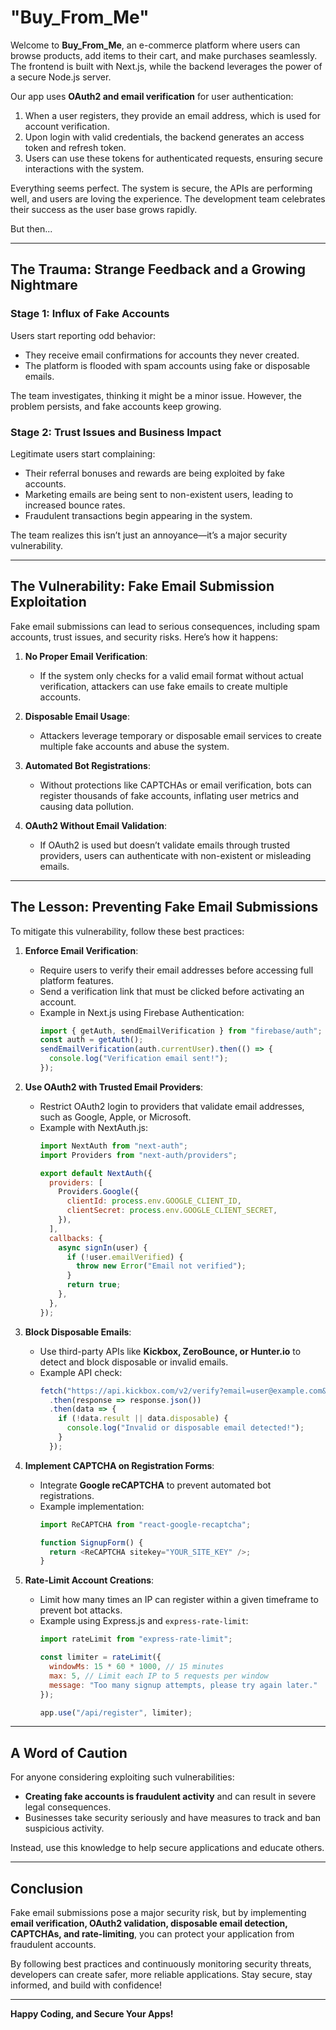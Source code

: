 # "Buy_From_Me"

Welcome to **Buy_From_Me**, an e-commerce platform where users can browse products, add items to their cart, and make purchases seamlessly. The frontend is built with Next.js, while the backend leverages the power of a secure Node.js server. 

Our app uses **OAuth2 and email verification** for user authentication:
1. When a user registers, they provide an email address, which is used for account verification.
2. Upon login with valid credentials, the backend generates an access token and refresh token.
3. Users can use these tokens for authenticated requests, ensuring secure interactions with the system.

Everything seems perfect. The system is secure, the APIs are performing well, and users are loving the experience. The development team celebrates their success as the user base grows rapidly. 

But then...

---

## The Trauma: Strange Feedback and a Growing Nightmare
### Stage 1: Influx of Fake Accounts
Users start reporting odd behavior:
- They receive email confirmations for accounts they never created.
- The platform is flooded with spam accounts using fake or disposable emails.

The team investigates, thinking it might be a minor issue. However, the problem persists, and fake accounts keep growing.

### Stage 2: Trust Issues and Business Impact
Legitimate users start complaining:
- Their referral bonuses and rewards are being exploited by fake accounts.
- Marketing emails are being sent to non-existent users, leading to increased bounce rates.
- Fraudulent transactions begin appearing in the system.

The team realizes this isn’t just an annoyance—it’s a major security vulnerability.

---

## The Vulnerability: Fake Email Submission Exploitation
Fake email submissions can lead to serious consequences, including spam accounts, trust issues, and security risks. Here’s how it happens:

1. **No Proper Email Verification**:
   - If the system only checks for a valid email format without actual verification, attackers can use fake emails to create multiple accounts.

2. **Disposable Email Usage**:
   - Attackers leverage temporary or disposable email services to create multiple fake accounts and abuse the system.

3. **Automated Bot Registrations**:
   - Without protections like CAPTCHAs or email verification, bots can register thousands of fake accounts, inflating user metrics and causing data pollution.

4. **OAuth2 Without Email Validation**:
   - If OAuth2 is used but doesn’t validate emails through trusted providers, users can authenticate with non-existent or misleading emails.

---

## The Lesson: Preventing Fake Email Submissions
To mitigate this vulnerability, follow these best practices:

1. **Enforce Email Verification**:
   - Require users to verify their email addresses before accessing full platform features.
   - Send a verification link that must be clicked before activating an account.
   - Example in Next.js using Firebase Authentication:
     ```javascript
     import { getAuth, sendEmailVerification } from "firebase/auth";
     const auth = getAuth();
     sendEmailVerification(auth.currentUser).then(() => {
       console.log("Verification email sent!");
     });
     ```

2. **Use OAuth2 with Trusted Email Providers**:
   - Restrict OAuth2 login to providers that validate email addresses, such as Google, Apple, or Microsoft.
   - Example with NextAuth.js:
     ```javascript
     import NextAuth from "next-auth";
     import Providers from "next-auth/providers";

     export default NextAuth({
       providers: [
         Providers.Google({
           clientId: process.env.GOOGLE_CLIENT_ID,
           clientSecret: process.env.GOOGLE_CLIENT_SECRET,
         }),
       ],
       callbacks: {
         async signIn(user) {
           if (!user.emailVerified) {
             throw new Error("Email not verified");
           }
           return true;
         },
       },
     });
     ```

3. **Block Disposable Emails**:
   - Use third-party APIs like **Kickbox, ZeroBounce, or Hunter.io** to detect and block disposable or invalid emails.
   - Example API check:
     ```javascript
     fetch("https://api.kickbox.com/v2/verify?email=user@example.com&apikey=YOUR_API_KEY")
       .then(response => response.json())
       .then(data => {
         if (!data.result || data.disposable) {
           console.log("Invalid or disposable email detected!");
         }
       });
     ```

4. **Implement CAPTCHA on Registration Forms**:
   - Integrate **Google reCAPTCHA** to prevent automated bot registrations.
   - Example implementation:
     ```javascript
     import ReCAPTCHA from "react-google-recaptcha";

     function SignupForm() {
       return <ReCAPTCHA sitekey="YOUR_SITE_KEY" />;
     }
     ```

5. **Rate-Limit Account Creations**:
   - Limit how many times an IP can register within a given timeframe to prevent bot attacks.
   - Example using Express.js and `express-rate-limit`:
     ```javascript
     import rateLimit from "express-rate-limit";

     const limiter = rateLimit({
       windowMs: 15 * 60 * 1000, // 15 minutes
       max: 5, // Limit each IP to 5 requests per window
       message: "Too many signup attempts, please try again later."
     });

     app.use("/api/register", limiter);
     ```

---

## A Word of Caution
For anyone considering exploiting such vulnerabilities:
- **Creating fake accounts is fraudulent activity** and can result in severe legal consequences.
- Businesses take security seriously and have measures to track and ban suspicious activity.

Instead, use this knowledge to help secure applications and educate others.

---

## Conclusion
Fake email submissions pose a major security risk, but by implementing **email verification, OAuth2 validation, disposable email detection, CAPTCHAs, and rate-limiting**, you can protect your application from fraudulent accounts.

By following best practices and continuously monitoring security threats, developers can create safer, more reliable applications. Stay secure, stay informed, and build with confidence!

---

**Happy Coding, and Secure Your Apps!**

